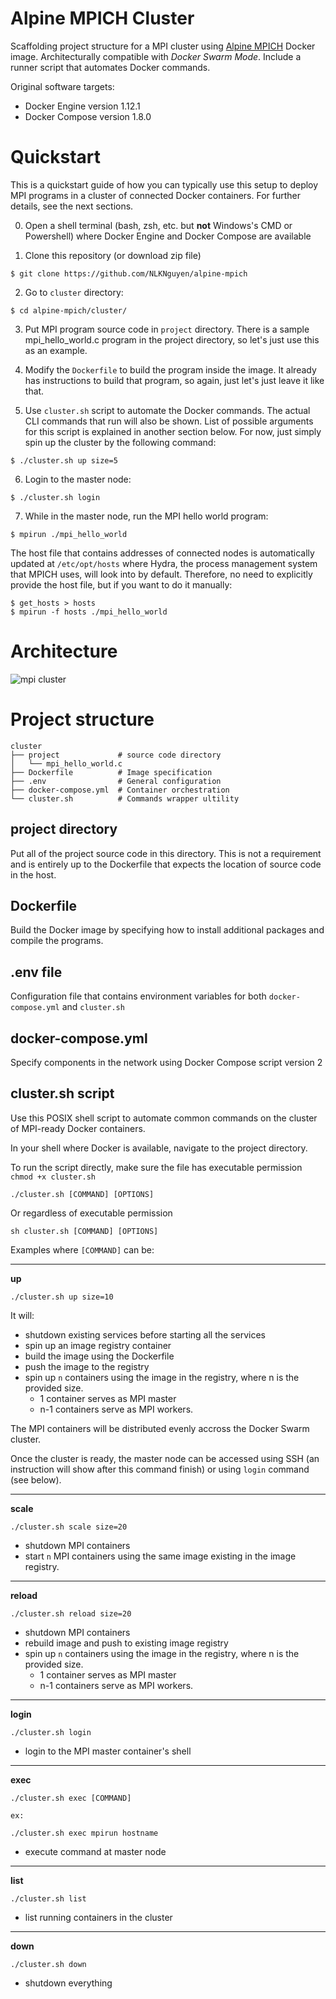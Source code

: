 Alpine MPICH Cluster
====================

Scaffolding project structure for a MPI cluster using [Alpine MPICH](https://hub.docker.com/r/nlknguyen/alpine-mpich) Docker image. Architecturally compatible with *Docker Swarm Mode*. Include a runner script that automates Docker commands.

Original software targets:
- Docker Engine version 1.12.1
- Docker Compose version 1.8.0

# Quickstart

This is a quickstart guide of how you can typically use this setup to deploy MPI programs in a cluster of connected Docker containers. For further details, see the next sections.

0. Open a shell terminal (bash, zsh, etc. but **not** Windows's CMD or Powershell) where Docker Engine and Docker Compose are available

1. Clone this repository (or download zip file) 
```
$ git clone https://github.com/NLKNguyen/alpine-mpich
```

2. Go to `cluster` directory: 
```
$ cd alpine-mpich/cluster/
```

3. Put MPI program source code in `project` directory. There is a sample mpi_hello_world.c program  in the project directory, so let's just use this as an example.

4. Modify the `Dockerfile` to build the program inside the image. It already has instructions to build that program, so again, just let's just leave it like that.

5. Use `cluster.sh` script to automate the Docker commands. The actual CLI commands that run will also be shown. List of possible arguments for this script is explained in another section below. For now, just simply spin up the cluster by the following command: 

```
$ ./cluster.sh up size=5
```

6. Login to the master node:

```
$ ./cluster.sh login
```

7. While in the master node, run the MPI hello world program:

```
$ mpirun ./mpi_hello_world
```

The host file that contains addresses of connected nodes is automatically updated at `/etc/opt/hosts` where Hydra, the process management system that MPICH uses, will look into by default. Therefore, no need to explicitly provide the host file, but if you want to do it manually:

```
$ get_hosts > hosts
$ mpirun -f hosts ./mpi_hello_world
```

# Architecture

![mpi cluster](https://cloud.githubusercontent.com/assets/4667129/19843876/c5b77c78-9ee3-11e6-8068-20e37f5e8655.png)

# Project structure
```
cluster
├── project             # source code directory
│   └── mpi_hello_world.c
├── Dockerfile          # Image specification
├── .env                # General configuration
├── docker-compose.yml  # Container orchestration 
└── cluster.sh          # Commands wrapper ultility
```

## project directory
Put all of the project source code in this directory. This is not a requirement and is entirely up to the Dockerfile that expects the location of source code in the host.  

## Dockerfile
Build the Docker image by specifying how to install additional packages and compile the programs. 

## .env file

Configuration file that contains environment variables for both `docker-compose.yml` and `cluster.sh`

## docker-compose.yml
Specify components in the network using Docker Compose script version 2

## cluster.sh script

Use this POSIX shell script to automate common commands on the cluster of MPI-ready Docker containers.

In your shell where Docker is available, navigate to the project directory.

To run the script directly, make sure the file has executable permission `chmod +x cluster.sh`
```
./cluster.sh [COMMAND] [OPTIONS]
```

Or regardless of executable permission

```
sh cluster.sh [COMMAND] [OPTIONS]
```

Examples where `[COMMAND]` can be:

----

**up**
```
./cluster.sh up size=10
```
It will:
- shutdown existing services before starting all the services
- spin up an image registry container
- build the image using the Dockerfile
- push the image to the registry
- spin up `n` containers using the image in the registry, where n is the provided size. 
    - 1 container serves as MPI master
    - n-1 containers serve as MPI workers.

The MPI containers will be distributed evenly accross the Docker Swarm cluster.

Once the cluster is ready, the master node can be accessed using SSH (an instruction will show after this command finish) or using `login` command (see below).  

----

**scale**
```
./cluster.sh scale size=20
```

- shutdown MPI containers
- start `n` MPI containers using the same image existing in the image registry.

----

**reload**
```
./cluster.sh reload size=20
```

- shutdown MPI containers
- rebuild image and push to existing image registry
- spin up `n` containers using the image in the registry, where n is the provided size. 
    - 1 container serves as MPI master
    - n-1 containers serve as MPI workers.

----

**login**
```
./cluster.sh login
```

- login to the MPI master container's shell

----

**exec**
```
./cluster.sh exec [COMMAND]

ex:

./cluster.sh exec mpirun hostname
```

- execute command at master node

----

**list**
```
./cluster.sh list
```

- list running containers in the cluster

----

**down**
```
./cluster.sh down
```

- shutdown everything
